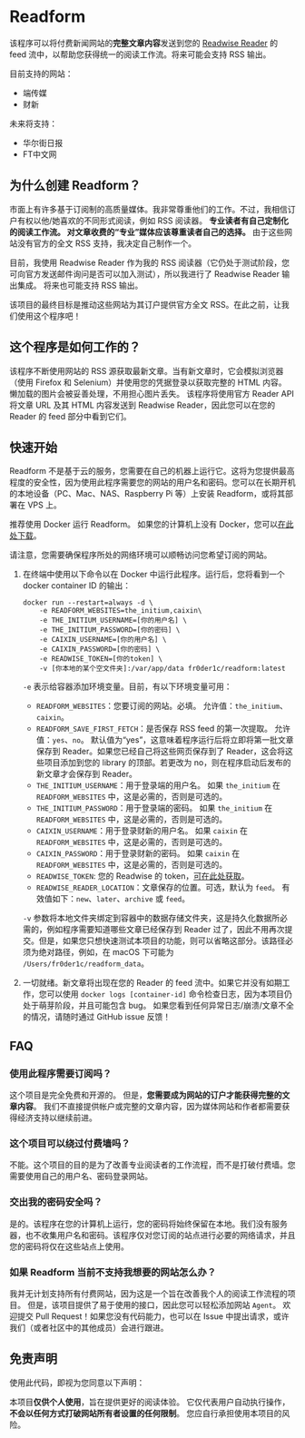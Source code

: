 # Readform

该程序可以将付费新闻网站的**完整文章内容**发送到您的 [Readwise Reader](https://readwise.io/read) 的 feed 流中，以帮助您获得统一的阅读工作流。将来可能会支持 RSS 输出。

目前支持的网站：
- 端传媒
- 财新

未来将支持：
- 华尔街日报
- FT中文网

## 为什么创建 Readform？
市面上有许多基于订阅制的高质量媒体。我非常尊重他们的工作。不过，我相信订户有权以他/她喜欢的不同形式阅读，例如 RSS 阅读器。 **专业读者有自己定制化的阅读工作流。 对文章收费的“专业”媒体应该尊重读者自己的选择。** 由于这些网站没有官方的全文 RSS 支持，我决定自己制作一个。

目前，我使用 Readwise Reader 作为我的 RSS 阅读器（它仍处于测试阶段，您可向官方发送邮件询问是否可以加入测试），所以我进行了 Readwise Reader 输出集成。 将来也可能支持 RSS 输出。

该项目的最终目标是推动这些网站为其订户提供官方全文 RSS。在此之前，让我们使用这个程序吧！

## 这个程序是如何工作的？
该程序不断使用网站的 RSS 源获取最新文章。当有新文章时，它会模拟浏览器（使用 Firefox 和 Selenium）并使用您的凭据登录以获取完整的 HTML 内容。 懒加载的图片会被妥善处理，不用担心图片丢失。 该程序将使用官方 Reader API 将文章 URL 及其 HTML 内容发送到 Readwise Reader，因此您可以在您的 Reader 的 feed 部分中看到它们。


## 快速开始
Readform 不是基于云的服务，您需要在自己的机器上运行它。这将为您提供最高程度的安全性，因为使用此程序需要您的网站的用户名和密码。您可以在长期开机的本地设备（PC、Mac、NAS、Raspberry Pi 等）上安装 Readform，或将其部署在 VPS 上。

推荐使用 Docker 运行 Readform。 如果您的计算机上没有 Docker，您可以[在此处下载](https://docs.docker.com/get-docker/)。

请注意，您需要确保程序所处的网络环境可以顺畅访问您希望订阅的网站。

1. 在终端中使用以下命令以在 Docker 中运行此程序。运行后，您将看到一个 docker container ID 的输出：
     ```
     docker run --restart=always -d \
         -e READFORM_WEBSITES=the_initium,caixin\
         -e THE_INITIUM_USERNAME=[你的用户名] \
         -e THE_INITIUM_PASSWORD=[你的密码] \
         -e CAIXIN_USERNAME=[你的用户名] \
         -e CAIXIN_PASSWORD=[你的密码] \
         -e READWISE_TOKEN=[你的token] \
         -v [你本地的某个空文件夹]:/var/app/data fr0der1c/readform:latest
     ```
    `-e` 表示给容器添加环境变量。目前，有以下环境变量可用：
    - `READFORM_WEBSITES`：您要订阅的网站。必填。 允许值：`the_initium`、`caixin`。
    - `READFORM_SAVE_FIRST_FETCH`：是否保存 RSS feed 的第一次提取。 允许值：`yes`、`no`。 默认值为“yes”，这意味着程序运行后将立即将第一批文章保存到 Reader。如果您已经自己将这些网页保存到了 Reader，这会将这些项目添加到您的 library 的顶部。若更改为 no，则在程序启动后发布的新文章才会保存到 Reader。 
    - `THE_INITIUM_USERNAME`：用于登录端的用户名。 如果 `the_initium` 在 `READFORM_WEBSITES` 中，这是必需的，否则是可选的。
    - `THE_INITIUM_PASSWORD`：用于登录端的密码。 如果 `the_initium` 在 `READFORM_WEBSITES` 中，这是必需的，否则是可选的。
    - `CAIXIN_USERNAME`：用于登录财新的用户名。 如果 `caixin` 在 `READFORM_WEBSITES` 中，这是必需的，否则是可选的。
    - `CAIXIN_PASSWORD`：用于登录财新的密码。 如果 `caixin` 在 `READFORM_WEBSITES` 中，这是必需的，否则是可选的。
    - `READWISE_TOKEN`: 您的 Readwise 的 token，[可在此处获取](https://readwise.io/access_token)。
    - `READWISE_READER_LOCATION`：文章保存的位置。可选，默认为 `feed`。 有效值如下：`new`、`later`、`archive` 或 `feed`。
   
    `-v` 参数将本地文件夹绑定到容器中的数据存储文件夹，这是持久化数据所必需的，例如程序需要知道哪些文章已经保存到 Reader 过了，因此不用再次提交。但是，如果您只想快速测试本项目的功能，则可以省略这部分。该路径必须为绝对路径，例如，在 macOS 下可能为 `/Users/fr0der1c/readform_data`。
2. 一切就绪。新文章将出现在您的 Reader 的 feed 流中。如果它并没有如期工作，您可以使用 `docker logs [container-id]` 命令检查日志，因为本项目仍处于萌芽阶段，并且可能包含 bug。 如果您看到任何异常日志/崩溃/文章不全的情况，请随时通过 GitHub issue 反馈！

## FAQ
### 使用此程序需要订阅吗？
这个项目是完全免费和开源的。 但是，**您需要成为网站的订户才能获得完整的文章内容**。 我们不直接提供帐户或完整的文章内容，因为媒体网站和作者都需要获得经济支持以继续前进。

### 这个项目可以绕过付费墙吗？
不能。这个项目的目的是为了改善专业阅读者的工作流程，而不是打破付费墙。您需要使用自己的用户名、密码登录网站。

### 交出我的密码安全吗？
是的。该程序在您的计算机上运行，您的密码将始终保留在本地。我们没有服务器，也不收集用户名和密码。该程序仅对您订阅的站点进行必要的网络请求，并且您的密码将仅在这些站点上使用。

### 如果 Readform 当前不支持我想要的网站怎么办？
我并无计划支持所有付费网站，因为这是一个旨在改善我个人的阅读工作流程的项目。 但是，该项目提供了易于使用的接口，因此您可以轻松添加网站 `Agent`。 欢迎提交 Pull Request！如果您没有代码能力，也可以在 Issue 中提出请求，或许我们（或者社区中的其他成员）会进行跟进。

## 免责声明
使用此代码，即视为您同意以下声明：

本项目**仅供个人使用**，旨在提供更好的阅读体验。 它仅代表用户自动执行操作，**不会以任何方式打破网站所有者设置的任何限制**。 您应自行承担使用本项目的风险。